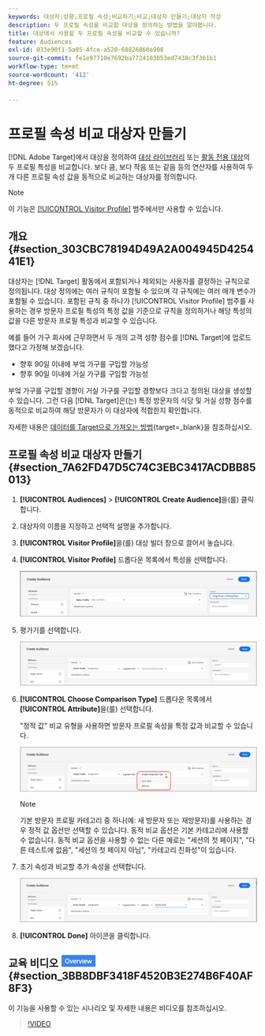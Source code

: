 ```yaml
---
keywords: 대상자;성향;프로필 속성;비교하기;비교;대상자 만들기;대상자 작성
description: 두 프로필 속성을 비교할 대상을 정의하는 방법을 알아봅니다.
title: 대상에서 사용할 두 프로필 속성을 비교할 수 있습니까?
feature: Audiences
exl-id: 033e90f1-5a05-4fce-a520-68826860a908
source-git-commit: fe1e97710e7692ba7724103853ed7438c3f361b1
workflow-type: tm+mt
source-wordcount: '412'
ht-degree: 51%

---
```


# 프로필 속성 비교 대상자 만들기

[!DNL Adobe Target]에서 대상을 정의하여 [대상 라이브러리](/help/main/c-target/c-audiences/audiences.md) 또는 [활동 전용 대상](/help/main/c-target/creating-activity-only-audience.md)의 두 프로필 특성을 비교합니다. 보다 큼, 보다 작음 또는 같음 등의 연산자를 사용하여 두 개 다른 프로필 속성 값을 동적으로 비교하는 대상자를 정의합니다.

>[!NOTE]
>
>이 기능은 [[!UICONTROL Visitor Profile]](/help/main/c-target/c-audiences/c-target-rules/visitor-profile.md#concept_E972690B9A4C4372A34229FA37EDA38E) 범주에서만 사용할 수 있습니다.

## 개요 {#section_303CBC78194D49A2A004945D425441E1}

대상자는 [!DNL Target] 활동에서 포함되거나 제외되는 사용자를 결정하는 규칙으로 정의됩니다. 대상 정의에는 여러 규칙이 포함될 수 있으며 각 규칙에는 여러 매개 변수가 포함될 수 있습니다. 포함된 규칙 중 하나가 [!UICONTROL Visitor Profile] 범주를 사용하는 경우 방문자 프로필 특성의 특정 값을 기준으로 규칙을 정의하거나 해당 특성의 값을 다른 방문자 프로필 특성과 비교할 수 있습니다.

예를 들어 가구 회사에 근무하면서 두 개의 고객 성향 점수를 [!DNL Target]에 업로드했다고 가정해 보겠습니다.

* 향후 90일 이내에 부엌 가구를 구입할 가능성
* 향후 90일 이내에 거실 가구를 구입할 가능성

부엌 가구를 구입할 경향이 거실 가구를 구입할 경향보다 크다고 정의된 대상을 생성할 수 있습니다. 그런 다음 [!DNL Target]은(는) 특정 방문자의 식당 및 거실 성향 점수를 동적으로 비교하여 해당 방문자가 이 대상자에 적합한지 확인합니다.

자세한 내용은 [데이터를 Target으로 가져오는 방법](https://experienceleague.adobe.com/docs/target-dev/developer/implementation/methods/methods-to-get-data-into-target.html){target=_blank}을 참조하십시오.

## 프로필 속성 비교 대상자 만들기 {#section_7A62FD47D5C74C3EBC3417ACDBB85013}

1. **[!UICONTROL Audiences]** > **[!UICONTROL Create Audience]**&#x200B;을(를) 클릭합니다.
1. 대상자의 이름을 지정하고 선택적 설명을 추가합니다.
1. **[!UICONTROL Visitor Profile]**&#x200B;을(를) 대상 빌더 창으로 끌어서 놓습니다.
1. **[!UICONTROL Visitor Profile]** 드롭다운 목록에서 특성을 선택합니다.

   ![성향 점수 1](assets/propensity_score_1.png)

1. 평가기를 선택합니다.

   ![성향 점수 2](assets/propensity_score_2.png)

1. **[!UICONTROL Choose Comparison Type]** 드롭다운 목록에서 **[!UICONTROL Attribute]**&#x200B;을(를) 선택합니다.

   &quot;정적 값&quot; 비교 유형을 사용하면 방문자 프로필 속성을 특정 값과 비교할 수 있습니다.

   ![성향 점수 3](assets/propensity_score_3.png)

   >[!NOTE]
   >
   >기본 방문자 프로필 카테고리 중 하나(예: 새 방문자 또는 재방문자)를 사용하는 경우 정적 값 옵션만 선택할 수 있습니다. 동적 비교 옵션은 기본 카테고리에 사용할 수 없습니다. 동적 비교 옵션을 사용할 수 없는 다른 예로는 &quot;세션의 첫 페이지&quot;, &quot;다른 테스트에 없음&quot;, &quot;세션의 첫 페이지 아님&quot;, &quot;카테고리 친화성&quot;이 있습니다.

1. 초기 속성과 비교할 추가 속성을 선택합니다.

   ![propensity_score_4 이미지](assets/propensity_score_4.png)

1. **[!UICONTROL Done]** 아이콘을 클릭합니다.

## 교육 비디오 ![개요 배지](/help/main/assets/overview.png) {#section_3BB8DBF3418F4520B3E274B6F40AF8F3}

이 기능을 사용할 수 있는 시나리오 및 자세한 내용은 비디오를 참조하십시오.

>[!VIDEO](https://video.tv.adobe.com/v/23218/)
